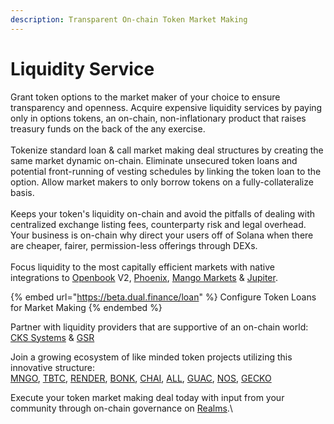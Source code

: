 ```yaml
---
description: Transparent On-chain Token Market Making
---
```


# Liquidity Service

Grant token options to the market maker of your choice to ensure transparency and openness. Acquire expensive liquidity services by paying only in options tokens, an on-chain, non-inflationary product that raises treasury funds on the back of the any exercise.\
\
Tokenize standard loan & call market making deal structures by creating the same market dynamic on-chain. Eliminate unsecured token loans and potential front-running of vesting schedules by linking the token loan to the option. Allow market makers to only borrow tokens on a fully-collateralize basis.\
\
Keeps your token's liquidity on-chain and avoid the pitfalls of dealing with centralized exchange listing fees, counterparty risk and legal overhead. Your business is on-chain why direct your users off of Solana when there are cheaper, fairer, permission-less offerings through DEXs. \
\
Focus liquidity to the most capitally efficient markets with native integrations to [Openbook](https://github.com/openbook-dex) V2, [Phoenix](https://www.phoenix.trade/), [Mango Markets](https://app.mango.markets/) & [Jupiter](https://jup.ag/swap/USDC-DUAL).

{% embed url="https://beta.dual.finance/loan" %}
Configure Token Loans for Market Making
{% endembed %}

Partner with liquidity providers that are supportive of an on-chain world:\
[CKS Systems](https://cks.systems/) & [GSR](https://www.gsr.io/)

Join a growing ecosystem of like minded token projects utilizing this innovative structure:\
[MNGO](https://mango.markets/), [TBTC](https://threshold.network/), [RENDER](https://rendernetwork.com/), [BONK](https://bonkcoin.com/), [CHAI](https://chai.money/), [ALL](https://alldomains.id/), [GUAC](https://www.guacamole.gg/), [NOS](https://nosana.io/), [GECKO](https://geckocoin.xyz/)

Execute your token market making deal today with input from your community through on-chain governance on [Realms](https://app.realms.today/realms).\
